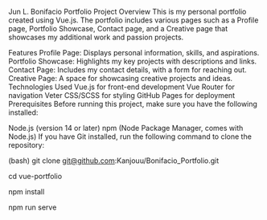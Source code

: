 Jun L. Bonifacio Portfolio
Project Overview
This is my personal portfolio created using Vue.js. The portfolio includes various pages such as a Profile page, Portfolio Showcase, Contact page, and a Creative page that showcases my additional work and passion projects.

Features
Profile Page: Displays personal information, skills, and aspirations.
Portfolio Showcase: Highlights my key projects with descriptions and links.
Contact Page: Includes my contact details, with a form for reaching out.
Creative Page: A space for showcasing creative projects and ideas.
Technologies Used
Vue.js for front-end development
Vue Router for navigation
Veter
CSS/SCSS for styling
GitHub Pages for deployment
Prerequisites
Before running this project, make sure you have the following installed:

Node.js (version 14 or later)
npm (Node Package Manager, comes with Node.js)
If you have Git installed, run the following command to clone the repository:

(bash) git clone git@github.com:Kanjouu/Bonifacio_Portfolio.git

cd vue-portfolio

npm install

npm run serve
